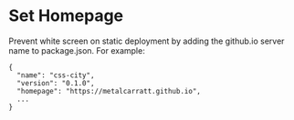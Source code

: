 # Set Homepage

Prevent white screen on static deployment by adding the github.io server name to package.json. For example:

```
{
  "name": "css-city",
  "version": "0.1.0",
  "homepage": "https://metalcarratt.github.io",
  ...
}
```
